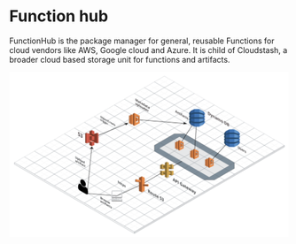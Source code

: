 # Function hub

FunctionHub is the package manager for general,
reusable Functions for cloud vendors like AWS,
Google cloud and Azure. It is child of Cloudstash,
a broader cloud based storage unit for functions
and artifacts.

![](img/FunctionHub_Arch.png)

##
